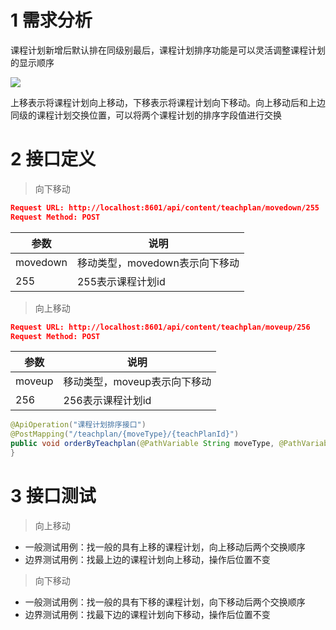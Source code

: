 # 1 需求分析

课程计划新增后默认排在同级别最后，课程计划排序功能是可以灵活调整课程计划的显示顺序

![](https://cyan-images.oss-cn-shanghai.aliyuncs.com/images/online-education-20230122-44.png)

上移表示将课程计划向上移动，下移表示将课程计划向下移动。向上移动后和上边同级的课程计划交换位置，可以将两个课程计划的排序字段值进行交换

# 2 接口定义

> 向下移动

```json
Request URL: http://localhost:8601/api/content/teachplan/movedown/255
Request Method: POST
```

| 参数     | 说明                           |
| -------- | ------------------------------ |
| movedown | 移动类型，movedown表示向下移动 |
| 255      | 255表示课程计划id              |

> 向上移动

```json
Request URL: http://localhost:8601/api/content/teachplan/moveup/256
Request Method: POST
```

| 参数   | 说明                         |
| ------ | ---------------------------- |
| moveup | 移动类型，moveup表示向下移动 |
| 256    | 256表示课程计划id            |

```java
@ApiOperation("课程计划排序接口")
@PostMapping("/teachplan/{moveType}/{teachPlanId}")
public void orderByTeachplan(@PathVariable String moveType, @PathVariable Long teachPlanId){
}
```



# 3 接口测试

> 向上移动

* 一般测试用例：找一般的具有上移的课程计划，向上移动后两个交换顺序
* 边界测试用例：找最上边的课程计划向上移动，操作后位置不变

> 向下移动

* 一般测试用例：找一般的具有下移的课程计划，向下移动后两个交换顺序
* 边界测试用例：找最下边的课程计划向下移动，操作后位置不变




